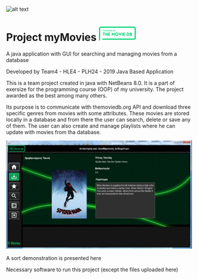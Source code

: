 ![alt text](https://www.eap.gr/images/logo_eap_new.png)

# Project myMovies   ![](myMovies/src/resources/tmdb_small.png)
A java application with GUI for searching and managing movies from a database

Developed by Team4 - HLE4 - PLH24 - 2019 Java Based Application

This is a team project created in java with NetBeans 8.0. It is a part of exersize for the programming course (OOP) of my university. The project awarded as the best among many others. 

Its purpose is to communicate with themoviedb.org API and download three specific genres from movies with some attributes. These movies are stored locally in a database and from there the user can search, delete or save any of them. The user can also create and manage playlists where he can update with movies from tha database.

![](myMovies/src/resources/no1.jpg)

A sort demonstration is presented here

Necessary software to run this project (except the files uploaded here)
